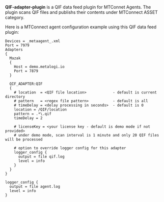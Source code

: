 **QIF-adapter-plugin** is a QIF data feed plugin for MTConnet Agents.  The plugin scans QIF files and publishs their contents under MTConnect ASSET category.

Here is a MTConnect agent configuration example using this QIF data feed plugin:
```
Devices = _metaagent_.xml
Port = 7979
Adapters
{
  Mazak
  {
    Host = demo.metalogi.io
    Port = 7879
  }

  QIF_ADAPTER:QIF
  {
    # location  = <QIF file location>            - default is current directory
    # pattern   = <regex file pattern>           - default is all
    # timeDelay = <delay processing in seconds>  - default is 0
    location = /QIF/location
    pattern = .*\.qif
    timeDelay = 2

    # licenseKey = <your license key - default is demo mode if not provided>
    # under demo mode, scan interval is 1 minute and only 20 QIF files will be processed

    # option to override logger config for this adapter
    logger_config {
      output = file qif.log
      level = info
    }
  }
}

logger_config {
  output = file agent.log
  level = info
}
```
